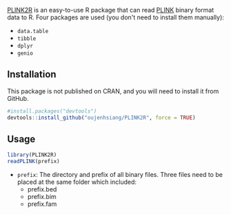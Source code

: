 [PLINK2R](https://github.com/oujenhsiang/PLINK2R) is an easy-to-use R package that can read [PLINK](https://www.cog-genomics.org/plink/1.9) binary format data to R. Four packages are used (you don't need to install them manually):

- `data.table`
- `tibble`
- `dplyr`
- `genio`

## Installation

This package is not published on CRAN, and you will need to install it from GitHub.

```R
#install.packages("devtools")
devtools::install_github("oujenhsiang/PLINK2R", force = TRUE)
```

## Usage

```R
library(PLINK2R)
readPLINK(prefix)
```

- `prefix`: The directory and prefix of all binary files. Three files need to be placed at the same folder which included:
  - prefix.bed
  - prefix.bim
  - prefix.fam
